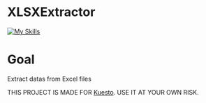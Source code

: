 # XLSXExtractor

[![My Skills](https://skillicons.dev/icons?i=cpp,cmake,github,clion&theme=light)](https://skillicons.dev)

# Goal

Extract datas from Excel files

THIS PROJECT IS MADE FOR [Kuesto](https://github.com/RemingDev2). USE IT AT YOUR OWN RISK.
